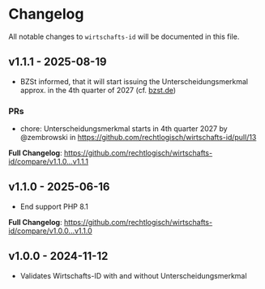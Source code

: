 # Changelog

All notable changes to `wirtschafts-id` will be documented in this file.

## v1.1.1 - 2025-08-19

- BZSt informed, that it will start issuing the Unterscheidungsmerkmal approx. in the 4th quarter of 2027 (cf. [bzst.de](https://www.bzst.de/DE/Unternehmen/Identifikationsnummern/Wirtschafts-Identifikationsnummer/wirtschaftsidentifikationsnummer_node.html#js-toc-entry4))

### PRs

* chore: Unterscheidungsmerkmal starts in 4th quarter 2027 by @zembrowski in https://github.com/rechtlogisch/wirtschafts-id/pull/13

**Full Changelog**: https://github.com/rechtlogisch/wirtschafts-id/compare/v1.1.0...v1.1.1

## v1.1.0 - 2025-06-16

- End support PHP 8.1

**Full Changelog**: https://github.com/rechtlogisch/wirtschafts-id/compare/v1.0.0...v1.1.0

## v1.0.0 - 2024-11-12

- Validates Wirtschafts-ID with and without Unterscheidungsmerkmal
